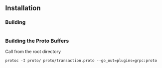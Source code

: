 ## Installation

### Building
```
```

### Building the Proto Buffers
Call from the root directory
```
protoc -I proto/ proto/transaction.proto --go_out=plugins=grpc:proto
```
